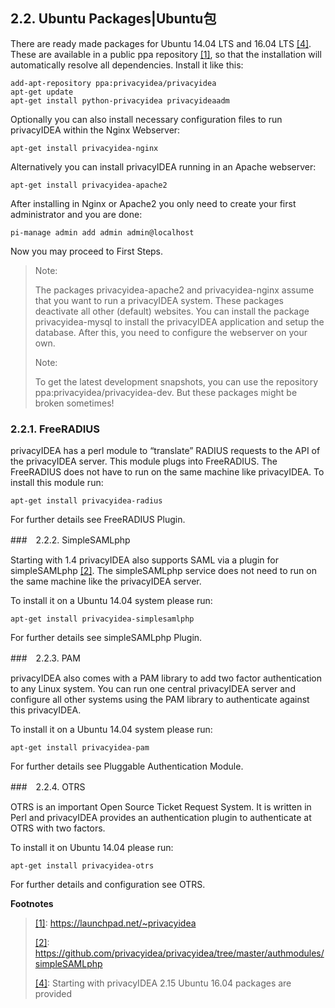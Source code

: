 ## 2.2. Ubuntu Packages|Ubuntu包

There are ready made packages for Ubuntu 14.04 LTS and 16.04 LTS <span id="id1">[[4]](#ubuntu1604)</span>. These are available in a public ppa repository <span id="id2">[[1]](#ppa)</span>, so that the installation will automatically resolve all dependencies. Install it like this:

```
add-apt-repository ppa:privacyidea/privacyidea
apt-get update
apt-get install python-privacyidea privacyideaadm
```

Optionally you can also install necessary configuration files to run privacyIDEA within the Nginx Webserver:

```
apt-get install privacyidea-nginx
```

Alternatively you can install privacyIDEA running in an Apache webserver:

```
apt-get install privacyidea-apache2
```

After installing in Nginx or Apache2 you only need to create your first administrator and you are done:

```
pi-manage admin add admin admin@localhost
```

Now you may proceed to First Steps.

> Note:
> 
> The packages privacyidea-apache2 and privacyidea-nginx assume that you want to run a privacyIDEA system. These packages deactivate all other (default) websites. You can install the package privacyidea-mysql to install the privacyIDEA application and setup the database. After this, you need to configure the webserver on your own.
> 
> Note:
> 
> To get the latest development snapshots, you can use the repository ppa:privacyidea/privacyidea-dev. But these packages might be broken sometimes!

### 2.2.1. FreeRADIUS

privacyIDEA has a perl module to “translate” RADIUS requests to the API of the privacyIDEA server. This module plugs into FreeRADIUS. The FreeRADIUS does not have to run on the same machine like privacyIDEA. To install this module run:

```
apt-get install privacyidea-radius
```

For further details see FreeRADIUS Plugin.

###　2.2.2. SimpleSAMLphp

Starting with 1.4 privacyIDEA also supports SAML via a plugin for simpleSAMLphp <span id="id3">[[2]](#simplesaml)</span>. The simpleSAMLphp service does not need to run on the same machine like the privacyIDEA server.

To install it on a Ubuntu 14.04 system please run:

```
apt-get install privacyidea-simplesamlphp
```

For further details see simpleSAMLphp Plugin.

###　2.2.3. PAM

privacyIDEA also comes with a PAM library to add two factor authentication to any Linux system. You can run one central privacyIDEA server and configure all other systems using the PAM library to authenticate against this privacyIDEA.

To install it on a Ubuntu 14.04 system please run:

```
apt-get install privacyidea-pam
```

For further details see Pluggable Authentication Module.

###　2.2.4. OTRS

OTRS is an important Open Source Ticket Request System. It is written in Perl and privacyIDEA provides an authentication plugin to authenticate at OTRS with two factors.

To install it on Ubuntu 14.04 please run:

```
apt-get install privacyidea-otrs
```

For further details and configuration see OTRS.

**Footnotes**

> [[1]](#id2): https://launchpad.net/~privacyidea<span id="ppa"><span>
> 
> [[2]](#id3):	https://github.com/privacyidea/privacyidea/tree/master/authmodules/simpleSAMLphp<span id="simplesaml"></span>
> 
> [3]: http://www.otrs.com/
> 
> [[4]](#id1): Starting with privacyIDEA 2.15 Ubuntu 16.04 packages are provided<span id="ubuntu1604"></span>
